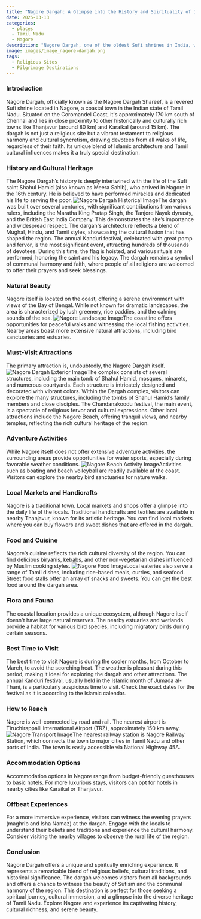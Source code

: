 ```yaml
---
title: "Nagore Dargah: A Glimpse into the History and Spirituality of India"
date: 2025-03-13
categories:
  - places
  - Tamil Nadu
  - Nagore
description: "Nagore Dargah, one of the oldest Sufi shrines in India, was established by the 14th-century saint Syed Shah Jalaluddin. It holds significance for both Muslims and Hindus, offering a place of worship and reflection. The dargah's intricate white marble architecture features a prominent dome, making it a notable landmark in Nagore town."
image: images/image_nagore-dargah.png
tags: 
  - Religious Sites
  - Pilgrimage Destinations
---
```



### **Introduction**

Nagore Dargah, officially known as the Nagore Dargah Shareef, is a revered Sufi shrine located in Nagore, a coastal town in the Indian state of Tamil Nadu. Situated on the Coromandel Coast, it's approximately 170 km south of Chennai and lies in close proximity to other historically and culturally rich towns like Thanjavur (around 80 km) and Karaikal (around 15 km). The dargah is not just a religious site but a vibrant testament to religious harmony and cultural syncretism, drawing devotees from all walks of life, regardless of their faith. Its unique blend of Islamic architecture and Tamil cultural influences makes it a truly special destination.

### **History and Cultural Heritage**

The Nagore Dargah’s history is deeply intertwined with the life of the Sufi saint Shahul Hamid (also known as Meera Sahib), who arrived in Nagore in the 16th century. He is believed to have performed miracles and dedicated his life to serving the poor. <img src="placeholder_image_dargah_history.jpg" alt="Nagore Dargah Historical Image">The dargah was built over several centuries, with significant contributions from various rulers, including the Maratha King Pratap Singh, the Tanjore Nayak dynasty, and the British East India Company. This demonstrates the site’s importance and widespread respect. The dargah's architecture reflects a blend of Mughal, Hindu, and Tamil styles, showcasing the cultural fusion that has shaped the region. The annual Kanduri festival, celebrated with great pomp and fervor, is the most significant event, attracting hundreds of thousands of devotees. During this time, the flag is hoisted, and various rituals are performed, honoring the saint and his legacy. The dargah remains a symbol of communal harmony and faith, where people of all religions are welcomed to offer their prayers and seek blessings.

### **Natural Beauty**

Nagore itself is located on the coast, offering a serene environment with views of the Bay of Bengal. While not known for dramatic landscapes, the area is characterized by lush greenery, rice paddies, and the calming sounds of the sea. <img src="placeholder_image_nagore_landscape.jpg" alt="Nagore Landscape Image">The coastline offers opportunities for peaceful walks and witnessing the local fishing activities. Nearby areas boast more extensive natural attractions, including bird sanctuaries and estuaries.

### **Must-Visit Attractions**

The primary attraction is, undoubtedly, the Nagore Dargah itself. <img src="placeholder_image_dargah_exterior.jpg" alt="Nagore Dargah Exterior Image">The complex consists of several structures, including the main tomb of Shahul Hamid, mosques, minarets, and numerous courtyards. Each structure is intricately designed and decorated with vibrant colors. Within the Dargah complex, visitors can explore the many structures, including the tombs of Shahul Hamid’s family members and close disciples. The Chandanakoodu festival, the main event, is a spectacle of religious fervor and cultural expressions. Other local attractions include the Nagore Beach, offering tranquil views, and nearby temples, reflecting the rich cultural heritage of the region.

### **Adventure Activities**

While Nagore itself does not offer extensive adventure activities, the surrounding areas provide opportunities for water sports, especially during favorable weather conditions. <img src="placeholder_image_nagore_beach.jpg" alt="Nagore Beach Activity Image">Activities such as boating and beach volleyball are readily available at the coast. Visitors can explore the nearby bird sanctuaries for nature walks.

### **Local Markets and Handicrafts**

Nagore is a traditional town. Local markets and shops offer a glimpse into the daily life of the locals. Traditional handicrafts and textiles are available in nearby Thanjavur, known for its artistic heritage. You can find local markets where you can buy flowers and sweet dishes that are offered in the dargah.

### **Food and Cuisine**

Nagore’s cuisine reflects the rich cultural diversity of the region. You can find delicious biryanis, kebabs, and other non-vegetarian dishes influenced by Muslim cooking styles. <img src="placeholder_image_nagore_food.jpg" alt="Nagore Food Image">Local eateries also serve a range of Tamil dishes, including rice-based meals, curries, and seafood. Street food stalls offer an array of snacks and sweets. You can get the best food around the dargah area.

### **Flora and Fauna**

The coastal location provides a unique ecosystem, although Nagore itself doesn't have large natural reserves. The nearby estuaries and wetlands provide a habitat for various bird species, including migratory birds during certain seasons.

### **Best Time to Visit**

The best time to visit Nagore is during the cooler months, from October to March, to avoid the scorching heat. The weather is pleasant during this period, making it ideal for exploring the dargah and other attractions. The annual Kanduri festival, usually held in the Islamic month of Jumada al-Thani, is a particularly auspicious time to visit. Check the exact dates for the festival as it is according to the Islamic calendar.

### **How to Reach**

Nagore is well-connected by road and rail. The nearest airport is Tiruchirappalli International Airport (TRZ), approximately 150 km away. <img src="placeholder_image_nagore_transport.jpg" alt="Nagore Transport Image">The nearest railway station is Nagore Railway Station, which connects the town to major cities in Tamil Nadu and other parts of India. The town is easily accessible via National Highway 45A.

### **Accommodation Options**

Accommodation options in Nagore range from budget-friendly guesthouses to basic hotels. For more luxurious stays, visitors can opt for hotels in nearby cities like Karaikal or Thanjavur.

### **Offbeat Experiences**

For a more immersive experience, visitors can witness the evening prayers (maghrib and Isha Namaz) at the dargah. Engage with the locals to understand their beliefs and traditions and experience the cultural harmony. Consider visiting the nearby villages to observe the rural life of the region.

### **Conclusion**

Nagore Dargah offers a unique and spiritually enriching experience. It represents a remarkable blend of religious beliefs, cultural traditions, and historical significance. The dargah welcomes visitors from all backgrounds and offers a chance to witness the beauty of Sufism and the communal harmony of the region. This destination is perfect for those seeking a spiritual journey, cultural immersion, and a glimpse into the diverse heritage of Tamil Nadu. Explore Nagore and experience its captivating history, cultural richness, and serene beauty.


